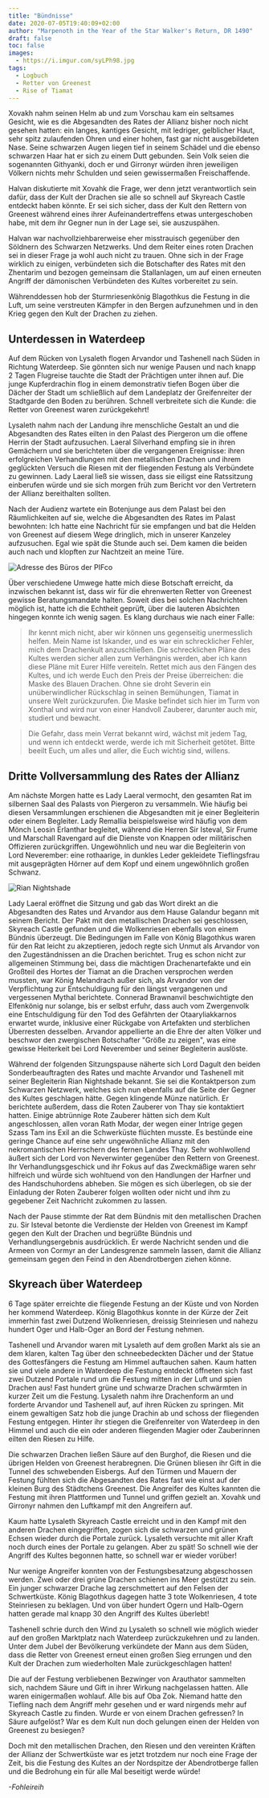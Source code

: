 ```yaml
---
title: "Bündnisse"
date: 2020-07-05T19:40:09+02:00
author: "Marpenoth in the Year of the Star Walker's Return, DR 1490"
draft: false
toc: false
images:
  - https://i.imgur.com/syLPh98.jpg
tags: 
  - Logbuch
  - Retter von Greenest
  - Rise of Tiamat
---
```


Xovakh nahm seinen Helm ab und zum Vorschau kam ein seltsames Gesicht, wie es die Abgesandten des Rates der Allianz bisher noch nicht gesehen hatten: ein langes, kantiges Gesicht, mit ledriger, gelblicher Haut, sehr spitz zulaufenden Ohren und einer hohen, fast gar nicht ausgebildeten Nase. Seine schwarzen Augen liegen tief in seinem Schädel und die ebenso schwarzen Haar hat er sich zu einem Dutt gebunden. Sein Volk seien die sogenannten Githyanki, doch er und Girronyr würden ihren jeweiligen Völkern nichts mehr Schulden und seien gewissermaßen Freischaffende.

Halvan diskutierte mit Xovahk die Frage, wer denn jetzt verantwortlich sein dafür, dass der Kult der Drachen sie alle so schnell auf Skyreach Castle entdeckt haben könnte. Er sei sich sicher, dass der Kult den Rettern von Greenest während eines ihrer Aufeinandertreffens etwas untergeschoben habe, mit dem ihr Gegner nun in der Lage sei, sie auszuspähen.

Halvan war nachvollziehbarerweise eher misstrauisch gegenüber den Söldnern des Schwarzen Netzwerks. Und dem Reiter eines roten Drachen sei in dieser Frage ja wohl auch nicht zu trauen. Ohne sich in der Frage wirklich zu einigen, verbündeten sich die Botschafter des Rates mit den Zhentarim und bezogen gemeinsam die Stallanlagen, um auf einen erneuten Angriff der dämonischen Verbündeten des Kultes vorbereitet zu sein.

Währenddessen hob der Sturmriesenkönig Blagothkus die Festung in die Luft, um seine verstreuten Kämpfer in den Bergen aufzunehmen und in den Krieg gegen den Kult der Drachen zu ziehen.

## Unterdessen in Waterdeep

Auf dem Rücken von Lysaleth flogen Arvandor und Tashenell nach Süden in Richtung Waterdeep. Sie gönnten sich nur wenige Pausen und nach knapp 2 Tagen Flugreise tauchte die Stadt der Prächtigen unter ihnen auf. Die junge Kupferdrachin flog in einem demonstrativ tiefen Bogen über die Dächer der Stadt um schließlich auf dem Landeplatz der Greifenreiter der Stadtgarde den Boden zu berühren. Schnell verbreitete sich die Kunde: die Retter von Greenest waren zurückgekehrt!

Lysaleth nahm nach der Landung ihre menschliche Gestalt an und die Abgesandten des Rates eilten in den Palast des Piergeron um die offene Herrin der Stadt aufzusuchen. Laeral Silverhand empfing sie in ihren Gemächern und sie berichteten über die vergangenen Ereignisse: ihren erfolgreichen Verhandlungen mit den metallischen Drachen und ihrem geglückten Versuch die Riesen mit der fliegenden Festung als Verbündete zu gewinnen. Lady Laeral ließ sie wissen, dass sie eiligst eine Ratssitzung einberufen würde und sie sich morgen früh zum Bericht vor den Vertretern der Allianz bereithalten sollten.

Nach der Audienz wartete ein Botenjunge aus dem Palast bei den Räumlichkeiten auf sie, welche die Abgesandten des Rates im Palast bewohnten: Ich hatte eine Nachricht für sie empfangen und bat die Helden von Greenest auf diesem Wege dringlich, mich in unserer Kanzeley aufzusuchen. Egal wie spät die Stunde auch sei. Dem kamen die beiden auch nach und klopften zur Nachtzeit an meine Türe.

![Adresse des Büros der PIFco](https://i.imgur.com/nBteH3Z.png)

Über verschiedene Umwege hatte mich diese Botschaft erreicht, da inzwischen bekannt ist, dass wir für die ehrenwerten Retter von Greenest gewisse Beratungsmandate halten. Soweit dies bei solchen Nachrichten möglich ist, hatte ich die Echtheit geprüft, über die lauteren Absichten hingegen konnte ich wenig sagen. Es klang durchaus wie nach einer Falle:

> Ihr kennt mich nicht, aber wir können uns gegenseitig unermesslich helfen. Mein Name ist Iskander, und es war ein schrecklicher Fehler, mich dem Drachenkult anzuschließen. Die schrecklichen Pläne des Kultes werden sicher allen zum Verhängnis werden, aber ich kann diese Pläne mit Eurer Hilfe vereiteln. Rettet mich aus den Fängen des Kultes, und ich werde Euch den Preis der Preise überreichen: die Maske des Blauen Drachen. Ohne sie droht Severin ein unüberwindlicher Rückschlag in seinen Bemühungen, Tiamat in unsere Welt zurückzurufen. Die Maske befindet sich hier im Turm von Xonthal und wird nur von einer Handvoll Zauberer, darunter auch mir, studiert und bewacht.

> Die Gefahr, dass mein Verrat bekannt wird, wächst mit jedem Tag, und wenn ich entdeckt werde, werde ich mit Sicherheit getötet. Bitte beeilt Euch, um alles und aller, die Euch wichtig sind, willens.

## Dritte Vollversammlung des Rates der Allianz

Am nächste Morgen hatte es Lady Laeral vermocht, den gesamten Rat im silbernen Saal des Palasts von Piergeron zu versammeln. Wie häufig bei diesen Versammlungen erschienen die Abgesandten mit je einer Begleiterin oder einem Begleiter. Lady Remallia beispielsweise wird häufig von dem Mönch Leosin Erlanthar begleitet, während die Herren Sir Isteval, Sir Frume und Marschall Ravengard auf die Dienste von Knappen oder militärischen Offizieren zurückgriffen. Ungewöhnlich und neu war die Begleiterin von Lord Neverember: eine rothaarige, in dunkles Leder gekleidete Tieflingsfrau mit ausgeprägten Hörner auf dem Kopf und einem ungewöhnlich großen Schwanz.

![Rian Nightshade](https://i.imgur.com/UoXqHg2.png)

Lady Laeral eröffnet die Sitzung und gab das Wort direkt an die Abgesandten des Rates und Arvandor aus dem Hause Galandur begann mit seinem Bericht. Der Pakt mit den metallischen Drachen sei geschlossen, Skyreach Castle gefunden und die Wolkenriesen ebenfalls von einem Bündnis überzeugt. Die Bedingungen im Falle von König Blagothkus waren für den Rat leicht zu akzeptieren, jedoch regte sich Unmut als Arvandor von den Zugeständnissen an die Drachen berichtet. Trug es schon nicht zur allgemeinen Stimmung bei, dass die mächtigen Drachenartefakte und ein Großteil des Hortes der Tiamat an die Drachen versprochen werden mussten, war König Melandrach außer sich, als Arvandor von der Verpflichtung zur Entschuldigung für den längst vergangenen und vergessenen Mythal berichtete. Connerad Brawnanvil beschwichtigte den Elfenkönig nur solange, bis er selbst erfuhr, dass auch vom Zwergenvolk eine Entschuldigung für den Tod des Gefährten der Otaaryliakkarnos erwartet wurde, inklusive einer Rückgabe von Artefakten und sterblichen Überresten desselben. Arvandor appellierte an die Ehre der alten Völker und beschwor den zwergischen Botschafter "Größe zu zeigen", was eine gewisse Heiterkeit bei Lord Neverember und seiner Begleiterin auslöste.

Während der folgenden Sitzungspause näherte sich Lord Dagult den beiden Sonderbeauftragten des Rates und machte Arvandor und Tashenell mit seiner Begleiterin Rian Nightshade bekannt. Sie sei die Kontaktperson zum Schwarzen Netzwerk, welches sich nun ebenfalls auf die Seite der Gegner des Kultes geschlagen hätte. Gegen klingende Münze natürlich. Er berichtete außerdem, dass die Roten Zauberer von Thay sie kontaktiert hatten. Einige abtrünnige Rote Zauberer hätten sich dem Kult angeschlossen, allen voran Rath Modar, der wegen einer Intrige gegen Szass Tam ins Exil an die Schwerküste flüchten musste. Es bestünde eine geringe Chance auf eine sehr ungewöhnliche Allianz mit den nekromantischen Herrschern des fernen Landes Thay. Sehr wohlwollend äußert sich der Lord von Neverwinter gegenüber den Rettern von Greenest. Ihr Verhandlungsgeschick und ihr Fokus auf das Zweckmäßige waren sehr hilfreich und würde sich wohltuend von den Handlungen der Harfner und des Handschuhordens abheben. Sie mögen es sich überlegen, ob sie der Einladung der Roten Zauberer folgen wollten oder nicht und ihm zu gegebener Zeit Nachricht zukommen zu lassen.

Nach der Pause stimmte der Rat dem Bündnis mit den metallischen Drachen zu. Sir Isteval betonte die Verdienste der Helden von Greenest im Kampf gegen den Kult der Drachen und begrüßte Bündnis und Verhandlungsergebnis ausdrücklich. Er werde Nachricht senden und die Armeen von Cormyr an der Landesgrenze sammeln lassen, damit die Allianz gemeinsam gegen den Feind in den Abendrotbergen ziehen könne.

## Skyreach über Waterdeep

6 Tage später erreichte die fliegende Festung an der Küste und von Norden her kommend Waterdeep.  König Blagothkus konnte in der Kürze der Zeit immerhin fast zwei Dutzend Wolkenriesen, dreissig Steinriesen und nahezu hundert Oger und Halb-Oger an Bord der Festung nehmen.

Tashenell und Arvandor waren mit Lysaleth auf dem großen Markt als sie an dem klaren, kalten Tag über den schneebedeckten Dächer und der Statue des Gottesfängers die Festung am Himmel auftauchen sahen. Kaum hatten sie und viele andere in Waterdeep die Festung entdeckt öffneten sich fast zwei Dutzend Portale rund um die Festung mitten in der Luft und spien Drachen aus! Fast hundert grüne und schwarze Drachen schwärmten in kurzer Zeit um die Festung. Lysaleth nahm ihre Drachenform an und forderte Arvandor und Tashenell auf, auf ihren Rücken zu springen. Mit einem gewaltigen Satz hob die junge Drachin ab und schoss der fliegenden Festung entgegen. Hinter ihr stiegen die Greifenreiter von Waterdeep in den Himmel und auch die ein oder anderen fliegenden Magier oder Zauberinnen eilten den Riesen zu Hilfe. 

Die schwarzen Drachen ließen Säure auf den Burghof, die Riesen und die übrigen Helden von Greenest herabregnen. Die Grünen bliesen ihr Gift in die Tunnel des schwebenden Eisbergs. Auf den Türmen und Mauern der Festung fühlten sich die Abgesandten des Rates fast wie einst auf der kleinen Burg des Städtchens Greenest. Die Angreifer des Kultes kannten die Festung mit ihren Plattformen und Tunnel und griffen gezielt an. Xovahk und Girronyr nahmen den Luftkampf mit den Angreifern auf.

Kaum hatte Lysaleth Skyreach Castle erreicht und in den Kampf mit den anderen Drachen eingegriffen, zogen sich die schwarzen und grünen Echsen wieder durch die Portale zurück. Lysaleth versuchte mit aller Kraft noch durch eines der Portale zu gelangen. Aber zu spät! So schnell wie der Angriff des Kultes begonnen hatte, so schnell war er wieder vorüber!

Nur wenige Angreifer konnten von der Festungsbesatzung abgeschossen werden. Zwei oder drei grüne Drachen schienen ins Meer gestützt zu sein. Ein junger schwarzer Drache lag zerschmettert auf den Felsen der Schwertküste. König Blagothkus dagegen hatte 3 tote Wolkenriesen, 4 tote Steinriesen zu beklagen. Und von über hundert Ogern und Halb-Ogern hatten gerade mal knapp 30 den Angriff des Kultes überlebt!

Tashenell schrie durch den Wind zu Lysaleth so schnell wie möglich wieder auf den großen Marktplatz nach Waterdeep zurückzukehren und zu landen. Unter dem Jubel der Bevölkerung verkündete der Mann aus dem Süden, dass die Retter von Greenest erneut einen großen Sieg errungen und den Kult der Drachen zum wiederholten Male zurückgeschlagen hatten!

Die auf der Festung verbliebenen Bezwinger von Arauthator sammelten sich, nachdem Säure und Gift in ihrer Wirkung nachgelassen hatten. Alle waren einigermaßen wohlauf. Alle bis auf Oba Zok. Niemand hatte den Tiefling nach dem Angriff mehr gesehen und er ward nirgends mehr auf Skyreach Castle zu finden. Wurde er von einem Drachen gefressen? In Säure aufgelöst? War es dem Kult nun doch gelungen einen der Helden von Greenest zu besiegen?

Doch mit den metallischen Drachen, den Riesen und den vereinten Kräften der Allianz der Schwertküste war es jetzt trotzdem nur noch eine Frage der Zeit, bis die Festung des Kultes an der Nordspitze der Abendrotberge fallen und die Bedrohung ein für alle Mal beseitigt werde würde!

_-Fohleireih_
